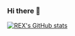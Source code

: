 ### Hi there 👋

[![REX's GitHub stats](https://github-readme-stats.vercel.app/api?username=rexx4314&count_private=true&show_icons=true&theme=dark)](https://github.com/rexx4314/github-readme-stats)

<!--
**rexx4314/rexx4314** is a ✨ _special_ ✨ repository because its `README.md` (this file) appears on your GitHub profile.

Here are some ideas to get you started:

- 🔭 I’m currently working on ...
- 🌱 I’m currently learning ...
- 👯 I’m looking to collaborate on ...
- 🤔 I’m looking for help with ...
- 💬 Ask me about ...
- 📫 How to reach me: ...
- 😄 Pronouns: ...
- ⚡ Fun fact: ...
-->
